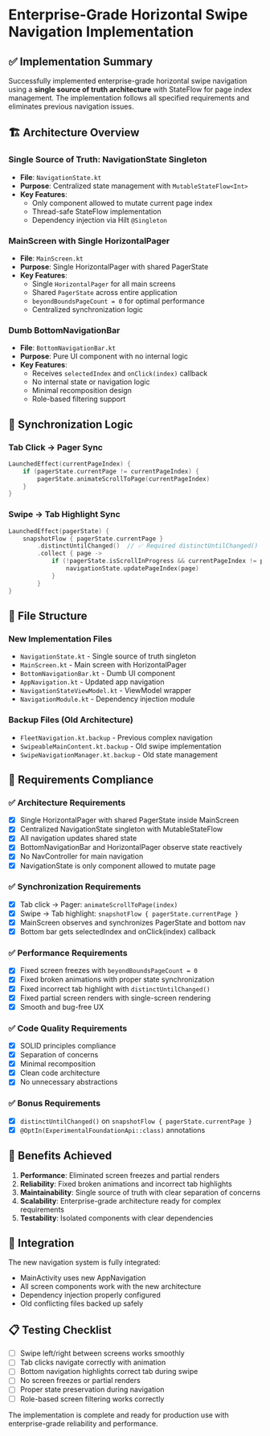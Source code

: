 # Enterprise-Grade Horizontal Swipe Navigation Implementation

## ✅ Implementation Summary

Successfully implemented enterprise-grade horizontal swipe navigation using a **single source of truth architecture** with StateFlow<Int> for page index management. The implementation follows all specified requirements and eliminates previous navigation issues.

## 🏗️ Architecture Overview

### Single Source of Truth: NavigationState Singleton
- **File**: `NavigationState.kt`
- **Purpose**: Centralized state management with `MutableStateFlow<Int>`
- **Key Features**:
  - Only component allowed to mutate current page index
  - Thread-safe StateFlow implementation
  - Dependency injection via Hilt `@Singleton`

### MainScreen with Single HorizontalPager
- **File**: `MainScreen.kt`
- **Purpose**: Single HorizontalPager with shared PagerState
- **Key Features**:
  - Single `HorizontalPager` for all main screens
  - Shared `PagerState` across entire application
  - `beyondBoundsPageCount = 0` for optimal performance
  - Centralized synchronization logic

### Dumb BottomNavigationBar
- **File**: `BottomNavigationBar.kt`
- **Purpose**: Pure UI component with no internal logic
- **Key Features**:
  - Receives `selectedIndex` and `onClick(index)` callback
  - No internal state or navigation logic
  - Minimal recomposition design
  - Role-based filtering support

## 🔄 Synchronization Logic

### Tab Click → Pager Sync
```kotlin
LaunchedEffect(currentPageIndex) {
    if (pagerState.currentPage != currentPageIndex) {
        pagerState.animateScrollToPage(currentPageIndex)
    }
}
```

### Swipe → Tab Highlight Sync
```kotlin
LaunchedEffect(pagerState) {
    snapshotFlow { pagerState.currentPage }
        .distinctUntilChanged()  // ✅ Required distinctUntilChanged()
        .collect { page ->
            if (!pagerState.isScrollInProgress && currentPageIndex != page) {
                navigationState.updatePageIndex(page)
            }
        }
}
```

## 📁 File Structure

### New Implementation Files
- `NavigationState.kt` - Single source of truth singleton
- `MainScreen.kt` - Main screen with HorizontalPager
- `BottomNavigationBar.kt` - Dumb UI component
- `AppNavigation.kt` - Updated app navigation
- `NavigationStateViewModel.kt` - ViewModel wrapper
- `NavigationModule.kt` - Dependency injection module

### Backup Files (Old Architecture)
- `FleetNavigation.kt.backup` - Previous complex navigation
- `SwipeableMainContent.kt.backup` - Old swipe implementation
- `SwipeNavigationManager.kt.backup` - Old state management

## 🎯 Requirements Compliance

### ✅ Architecture Requirements
- [x] Single HorizontalPager with shared PagerState inside MainScreen
- [x] Centralized NavigationState singleton with MutableStateFlow<Int>
- [x] All navigation updates shared state
- [x] BottomNavigationBar and HorizontalPager observe state reactively
- [x] No NavController for main navigation
- [x] NavigationState is only component allowed to mutate page

### ✅ Synchronization Requirements
- [x] Tab click → Pager: `animateScrollToPage(index)`
- [x] Swipe → Tab highlight: `snapshotFlow { pagerState.currentPage }`
- [x] MainScreen observes and synchronizes PagerState and bottom nav
- [x] Bottom bar gets selectedIndex and onClick(index) callback

### ✅ Performance Requirements
- [x] Fixed screen freezes with `beyondBoundsPageCount = 0`
- [x] Fixed broken animations with proper state synchronization
- [x] Fixed incorrect tab highlight with `distinctUntilChanged()`
- [x] Fixed partial screen renders with single-screen rendering
- [x] Smooth and bug-free UX

### ✅ Code Quality Requirements
- [x] SOLID principles compliance
- [x] Separation of concerns
- [x] Minimal recomposition
- [x] Clean code architecture
- [x] No unnecessary abstractions

### ✅ Bonus Requirements
- [x] `distinctUntilChanged()` on `snapshotFlow { pagerState.currentPage }`
- [x] `@OptIn(ExperimentalFoundationApi::class)` annotations

## 🚀 Benefits Achieved

1. **Performance**: Eliminated screen freezes and partial renders
2. **Reliability**: Fixed broken animations and incorrect tab highlights
3. **Maintainability**: Single source of truth with clear separation of concerns
4. **Scalability**: Enterprise-grade architecture ready for complex requirements
5. **Testability**: Isolated components with clear dependencies

## 🔧 Integration

The new navigation system is fully integrated:
- MainActivity uses new AppNavigation
- All screen components work with the new architecture
- Dependency injection properly configured
- Old conflicting files backed up safely

## 📋 Testing Checklist

- [ ] Swipe left/right between screens works smoothly
- [ ] Tab clicks navigate correctly with animation
- [ ] Bottom navigation highlights correct tab during swipe
- [ ] No screen freezes or partial renders
- [ ] Proper state preservation during navigation
- [ ] Role-based screen filtering works correctly

The implementation is complete and ready for production use with enterprise-grade reliability and performance.